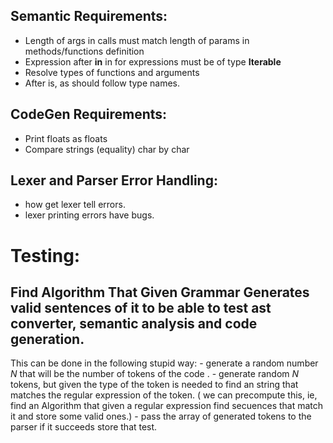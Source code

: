 ## Semantic Requirements:
- Length of args in calls must match length of params in methods/functions definition
- Expression after **in** in for expressions must be of type **Iterable**
- Resolve types of functions and arguments
- After is, as should follow type names.

## CodeGen Requirements:
- Print floats as floats
- Compare strings (equality) char by char

## Lexer and Parser Error Handling:
- how get lexer tell errors.
- lexer printing errors have bugs.

# Testing:

## Find Algorithm That Given Grammar Generates valid sentences of it to be able to test ast converter, semantic analysis and code generation.

This can be done in the following stupid way:
    - generate a random number $N$ that will be the number of tokens of the code .
    - generate random $N$ tokens, but given the type of the token is needed to find an string that matches the regular expression of the token. ( we can precompute this, ie, find an Algorithm that given a regular expression find secuences that match it and store some valid ones.)
    - pass the array of generated tokens to the parser if it succeeds store that test.